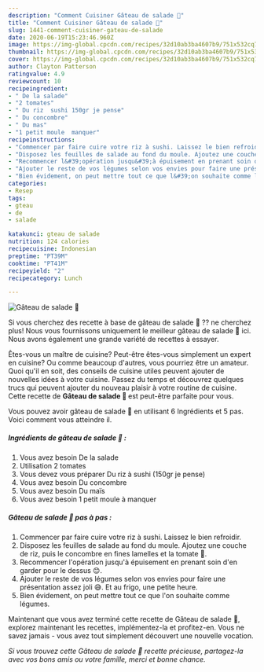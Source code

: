 ```yaml
---
description: "Comment Cuisiner Gâteau de salade 🥗"
title: "Comment Cuisiner Gâteau de salade 🥗"
slug: 1441-comment-cuisiner-gateau-de-salade
date: 2020-06-19T15:23:46.960Z
image: https://img-global.cpcdn.com/recipes/32d10ab3ba4607b9/751x532cq70/gateau-de-salade-🥗-photo-principale-de-la-recette.jpg
thumbnail: https://img-global.cpcdn.com/recipes/32d10ab3ba4607b9/751x532cq70/gateau-de-salade-🥗-photo-principale-de-la-recette.jpg
cover: https://img-global.cpcdn.com/recipes/32d10ab3ba4607b9/751x532cq70/gateau-de-salade-🥗-photo-principale-de-la-recette.jpg
author: Clayton Patterson
ratingvalue: 4.9
reviewcount: 10
recipeingredient:
- " De la salade"
- "2 tomates"
- " Du riz  sushi 150gr je pense"
- " Du concombre"
- " Du mas"
- "1 petit moule  manquer"
recipeinstructions:
- "Commencer par faire cuire votre riz à sushi. Laissez le bien refroidir."
- "Disposez les feuilles de salade au fond du moule. Ajoutez une couche de riz, puis le concombre en fines lamelles et la tomate 🍅."
- "Recommencer l&#39;opération jusqu&#39;à épuisement en prenant soin d&#39;en garder pour le dessus 😊."
- "Ajouter le reste de vos légumes selon vos envies pour faire une présentation assez joli 😅. Et au frigo, une petite heure."
- "Bien évidement, on peut mettre tout ce que l&#39;on souhaite comme légumes."
categories:
- Resep
tags:
- gteau
- de
- salade

katakunci: gteau de salade 
nutrition: 124 calories
recipecuisine: Indonesian
preptime: "PT39M"
cooktime: "PT41M"
recipeyield: "2"
recipecategory: Lunch

---
```



![Gâteau de salade 🥗](https://img-global.cpcdn.com/recipes/32d10ab3ba4607b9/751x532cq70/gateau-de-salade-🥗-photo-principale-de-la-recette.jpg)

Si vous cherchez des recette à base de gâteau de salade 🥗 ?? ne cherchez plus! Nous vous fournissons uniquement le meilleur gâteau de salade 🥗 ici. Nous avons également une grande variété de recettes à essayer.

Êtes-vous un maître de cuisine? Peut-être êtes-vous simplement un expert en cuisine? Ou comme beaucoup d'autres, vous pourriez être un amateur. Quoi qu'il en soit, des conseils de cuisine utiles peuvent ajouter de nouvelles idées à votre cuisine. Passez du temps et découvrez quelques trucs qui peuvent ajouter du nouveau plaisir à votre routine de cuisine. Cette recette de <strong> Gâteau de salade 🥗 </strong> est peut-être parfaite pour vous.

<!--inarticleads1-->

Vous pouvez avoir gâteau de salade 🥗 en utilisant 6 Ingrédients et 5 pas. Voici comment vous atteindre il.

##### Ingrédients de gâteau de salade 🥗 :

1. Vous avez besoin  De la salade
1. Utilisation 2 tomates
1. Vous devez vous préparer  Du riz à sushi (150gr je pense)
1. Vous avez besoin  Du concombre
1. Vous avez besoin  Du maïs
1. Vous avez besoin 1 petit moule à manquer




<!--inarticleads2-->

##### Gâteau de salade 🥗 pas à pas :

1. Commencer par faire cuire votre riz à sushi. Laissez le bien refroidir.
1. Disposez les feuilles de salade au fond du moule. Ajoutez une couche de riz, puis le concombre en fines lamelles et la tomate 🍅.
1. Recommencer l&#39;opération jusqu&#39;à épuisement en prenant soin d&#39;en garder pour le dessus 😊.
1. Ajouter le reste de vos légumes selon vos envies pour faire une présentation assez joli 😅. Et au frigo, une petite heure.
1. Bien évidement, on peut mettre tout ce que l&#39;on souhaite comme légumes.




<!--inarticleads1-->

<p>
Maintenant que vous avez terminé cette recette de Gâteau de salade 🥗, explorez maintenant les recettes, implémentez-la et profitez-en. Vous ne savez jamais - vous avez tout simplement découvert une nouvelle vocation.
</p>

<p>
<i>Si vous trouvez cette Gâteau de salade 🥗 recette précieuse, partagez-la avec vos bons amis ou votre famille, merci et bonne chance.</i>
</p>
